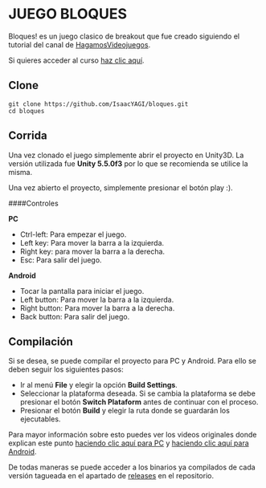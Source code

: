 # JUEGO BLOQUES

Bloques! es un juego clasico de breakout que fue creado siguiendo el tutorial del canal de [HagamosVideojuegos](https://www.youtube.com/user/juande/featured).

Si quieres acceder al curso [haz clic aquí](https://www.youtube.com/playlist?list=PLREdURb87ks3iypIlK-4RyW3ek6gXwEf7).

## Clone

```shell
git clone https://github.com/IsaacYAGI/bloques.git
cd bloques
```

## Corrida
Una vez clonado el juego simplemente abrir el proyecto en Unity3D. La versión utilizada fue **Unity 5.5.0f3** por lo que se recomienda se utilice la misma.

Una vez abierto el proyecto, simplemente presionar el botón play :).

####Controles

**PC**

* Ctrl-left: Para empezar el juego.
* Left key: Para mover la barra a la izquierda.
* Right key: para mover la barra a la derecha.
* Esc: Para salir del juego.

**Android**

* Tocar la pantalla para iniciar el juego.
* Left button: Para mover la barra a la izquierda.
* Right button: Para mover la barra a la derecha.
* Back button: Para salir del juego.

## Compilación
Si se desea, se puede compilar el proyecto para PC y Android. Para ello se deben seguir los siguientes pasos:

- Ir al menú **File** y elegir la opción **Build Settings**.
- Seleccionar la plataforma deseada. Si se cambia la plataforma se debe presionar el botón **Switch Plataform** antes de continuar con el proceso.
- Presionar el botón **Build** y elegir la ruta donde se guardarán los ejecutables.

Para mayor información sobre esto puedes ver los videos originales donde explican este punto [haciendo clic aquí para PC](https://www.youtube.com/watch?v=hO7OwwURLNY&list=PLREdURb87ks3iypIlK-4RyW3ek6gXwEf7&index=17) y [haciendo clic aquí para Android](https://www.youtube.com/watch?v=iOvU7xsj6do&index=20&list=PLREdURb87ks3iypIlK-4RyW3ek6gXwEf7).

De todas maneras se puede acceder a los binarios ya compilados de cada versión tagueada en el apartado de [releases](https://github.com/IsaacYAGI/bloques/releases) en el repositorio.